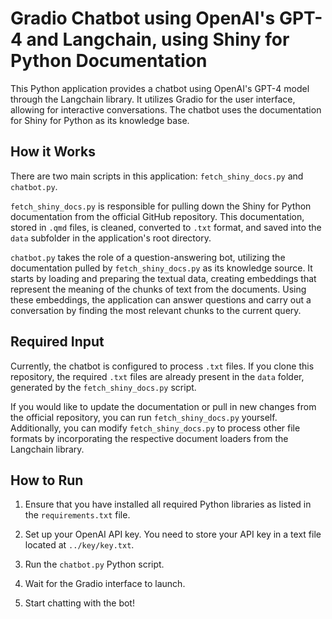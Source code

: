 # Gradio Chatbot using OpenAI's GPT-4 and Langchain, using Shiny for Python Documentation

This Python application provides a chatbot using OpenAI's GPT-4 model through the Langchain library. It utilizes Gradio for the user interface, allowing for interactive conversations. The chatbot uses the documentation for Shiny for Python as its knowledge base.

## How it Works

There are two main scripts in this application: `fetch_shiny_docs.py` and `chatbot.py`.

`fetch_shiny_docs.py` is responsible for pulling down the Shiny for Python documentation from the official GitHub repository. This documentation, stored in `.qmd` files, is cleaned, converted to `.txt` format, and saved into the `data` subfolder in the application's root directory.

`chatbot.py` takes the role of a question-answering bot, utilizing the documentation pulled by `fetch_shiny_docs.py` as its knowledge source. It starts by loading and preparing the textual data, creating embeddings that represent the meaning of the chunks of text from the documents. Using these embeddings, the application can answer questions and carry out a conversation by finding the most relevant chunks to the current query.

## Required Input

Currently, the chatbot is configured to process `.txt` files. If you clone this repository, the required `.txt` files are already present in the `data` folder, generated by the `fetch_shiny_docs.py` script.

If you would like to update the documentation or pull in new changes from the official repository, you can run `fetch_shiny_docs.py` yourself. Additionally, you can modify `fetch_shiny_docs.py` to process other file formats by incorporating the respective document loaders from the Langchain library.

## How to Run

1. Ensure that you have installed all required Python libraries as listed in the `requirements.txt` file.

2. Set up your OpenAI API key. You need to store your API key in a text file located at `../key/key.txt`.

3. Run the `chatbot.py` Python script.

4. Wait for the Gradio interface to launch.

5. Start chatting with the bot!
